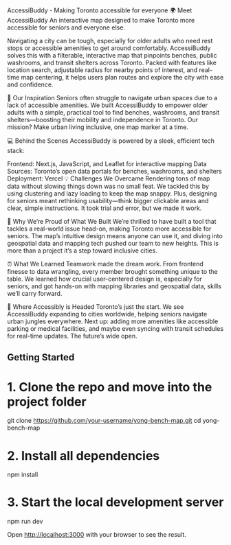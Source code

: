AccessiBuddy - Making Toronto accessible for everyone
🌍 Meet AccessiBuddy
An interactive map designed to make Toronto more accessible for seniors and everyone else.

Navigating a city can be tough, especially for older adults who need rest stops or accessible amenities to get around comfortably. AccessiBuddy solves this with a filterable, interactive map that pinpoints benches, public washrooms, and transit shelters across Toronto. Packed with features like location search, adjustable radius for nearby points of interest, and real-time map centering, it helps users plan routes and explore the city with ease and confidence.

🌟 Our Inspiration
Seniors often struggle to navigate urban spaces due to a lack of accessible amenities. We built AccessiBuddy to empower older adults with a simple, practical tool to find benches, washrooms, and transit shelters—boosting their mobility and independence in Toronto. Our mission? Make urban living inclusive, one map marker at a time.

💻 Behind the Scenes
AccessiBuddy is powered by a sleek, efficient tech stack:

Frontend: Next.js, JavaScript, and Leaflet for interactive mapping
Data Sources: Toronto’s open data portals for benches, washrooms, and shelters
Deployment: Vercel
💡 Challenges We Overcame
Rendering tons of map data without slowing things down was no small feat. We tackled this by using clustering and lazy loading to keep the map snappy. Plus, designing for seniors meant rethinking usability—think bigger clickable areas and clear, simple instructions. It took trial and error, but we made it work.

💼 Why We’re Proud of What We Built
We’re thrilled to have built a tool that tackles a real-world issue head-on, making Toronto more accessible for seniors. The map’s intuitive design means anyone can use it, and diving into geospatial data and mapping tech pushed our team to new heights. This is more than a project it’s a step toward inclusive cities.

⏰ What We Learned
Teamwork made the dream work. From frontend finesse to data wrangling, every member brought something unique to the table. We learned how crucial user-centered design is, especially for seniors, and got hands-on with mapping libraries and geospatial data, skills we’ll carry forward.

🚌 Where Accessibly is Headed
Toronto’s just the start. We see AccessiBuddy expanding to cities worldwide, helping seniors navigate urban jungles everywhere. Next up: adding more amenities like accessible parking or medical facilities, and maybe even syncing with transit schedules for real-time updates. The future’s wide open.


## Getting Started

# 1. Clone the repo and move into the project folder
git clone https://github.com/your-username/yong-bench-map.git
cd yong-bench-map

# 2. Install all dependencies
npm install

# 3. Start the local development server
npm run dev

Open [http://localhost:3000](http://localhost:3000) with your browser to see the result.




